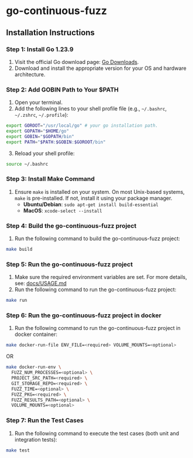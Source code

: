 # go-continuous-fuzz

## Installation Instructions

### Step 1: Install Go 1.23.9

1. Visit the official Go download page: [Go Downloads](https://go.dev/dl).
2. Download and install the appropriate version for your OS and hardware architecture.

### Step 2: Add GOBIN Path to Your $PATH

1. Open your terminal.
2. Add the following lines to your shell profile file (e.g., `~/.bashrc`, `~/.zshrc`, `~/.profile`):

```sh
export GOROOT="/usr/local/go" # your go installation path.
export GOPATH="$HOME/go"
export GOBIN="$GOPATH/bin"
export PATH="$PATH:$GOBIN:$GOROOT/bin"
```

3. Reload your shell profile:

```sh
source ~/.bashrc
```

### Step 3: Install Make Command

1. Ensure `make` is installed on your system. On most Unix-based systems, `make` is pre-installed. If not, install it using your package manager.
   - **Ubuntu/Debian**: `sudo apt-get install build-essential`
   - **MacOS**: `xcode-select --install`

### Step 4: Build the go-continuous-fuzz project

1. Run the following command to build the go-continuous-fuzz project:

```sh
make build
```

### Step 5: Run the go-continuous-fuzz project

1. Make sure the required environment variables are set.
   For more details, see: [docs/USAGE.md](USAGE.md)
2. Run the following command to run the go-continuous-fuzz project:

```sh
make run
```

### Step 6: Run the go-continuous-fuzz project in docker

1. Run the following command to run the go-continuous-fuzz project in docker container:

```sh
make docker-run-file ENV_FILE=<required> VOLUME_MOUNTS=<optional>
```

OR

```sh
make docker-run-env \
  FUZZ_NUM_PROCESSES=<optional> \
  PROJECT_SRC_PATH=<required> \
  GIT_STORAGE_REPO=<required> \
  FUZZ_TIME=<optional> \
  FUZZ_PKG=<required> \
  FUZZ_RESULTS_PATH=<optional> \
  VOLUME_MOUNTS=<optional>
```

### Step 7: Run the Test Cases

1. Run the following command to execute the test cases (both unit and integration tests):

```sh
make test
```
